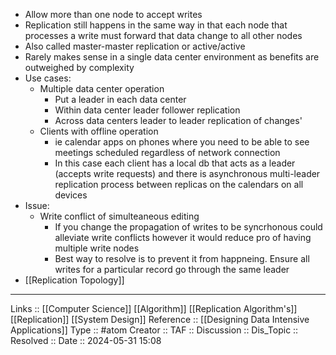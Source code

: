 - Allow more than one node to accept writes
- Replication still happens in the same way in that each node that processes a write must forward that data change to all other nodes
- Also called master-master replication or active/active
- Rarely makes sense in a single data center environment as benefits are outweighed by complexity
- Use cases:
	- Multiple data center operation
		- Put a leader in each data center
		- Within data center leader follower replication
		- Across data centers leader to leader replication of changes'
	- Clients with offline operation
		- ie calendar apps on phones where you need to be able to see meetings scheduled regardless of network connection
		- In this case each client has a local db that acts as a leader (accepts write requests) and there is asynchronous multi-leader replication process between replicas on the calendars on all devices
- Issue:
	- Write conflict of simulteaneous editing
		- If you change the propagation of writes to be syncrhonous could alleviate write conflicts however it would reduce pro of having multiple write nodes
		- Best way to resolve is to prevent it from happneing. Ensure all writes for a particular record go through the same leader
- [[Replication Topology]]
---
Links :: [[Computer Science]] [[Algorithm]] [[Replication Algorithm's]] [[Replication]] [[System Design]]
Reference :: [[Designing Data Intensive Applications]]
Type :: #atom
Creator ::
TAF ::
Discussion ::
Dis_Topic :: 
Resolved ::
Date :: 2024-05-31 15:08